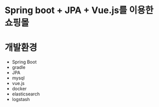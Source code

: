 # Spring boot + JPA + Vue.js를 이용한 쇼핑몰


# 개발환경
- Spring Boot
- gradle
- JPA
- mysql
- vue.js
- docker
- elasticsearch
- logstash

